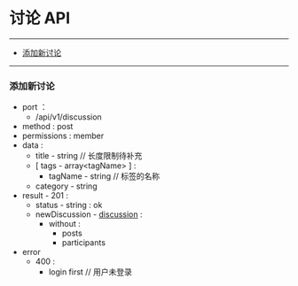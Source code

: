 # 讨论 API

---

* [添加新讨论](#添加新讨论)

---

### 添加新讨论
- port ：
  - /api/v1/discussion
- method : post
- permissions : member
- data :
  - title - string // 长度限制待补充
  - [ tags - array\<tagName\> ] :
    - tagName - string // 标签的名称
  - category - string
- result - 201 :
  - status - string : ok
  - newDiscussion - [discussion](object.md#discussion) :
    - without :
      - posts
      - participants
- error
  - 400 :
    - login first // 用户未登录